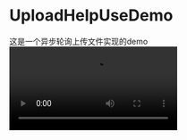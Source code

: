 # UploadHelpUseDemo
这是一个异步轮询上传文件实现的demo
![use1.mp4](https://github.com/Giftedcat/UploadHelpUseDemo/tree/master/gif/use1.mp4)
